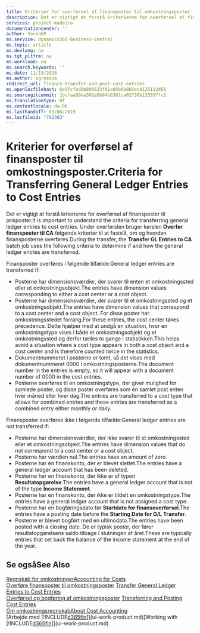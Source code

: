 ```yaml
---
title: Kriterier for overførsel af finansposter til omkostningsposter | Microsoft Docs
description: Det er vigtigt at forstå kriterierne for overførsel af finansposter til prisposter. Under overførslen bruger kørslen **Overfør finansposter til CA** følgende kriterier til at fastslå, om og hvordan finansposterne overføres.
services: project-madeira
documentationcenter: ''
author: SorenGP
ms.service: dynamics365-business-central
ms.topic: article
ms.devlang: na
ms.tgt_pltfrm: na
ms.workload: na
ms.search.keywords: ''
ms.date: 11/13/2018
ms.author: sgroespe
redirect_url: finance-transfer-and-post-cost-entries
ms.openlocfilehash: 6e5fcfedbb899633f61c05b0b8b5ec8125112d65
ms.sourcegitcommit: 1bcfaa99ea302e6b84b8361ca02730b135557fc1
ms.translationtype: HT
ms.contentlocale: da-DK
ms.lasthandoff: 03/08/2019
ms.locfileid: "792363"
---
```

# <a name="criteria-for-transferring-general-ledger-entries-to-cost-entries"></a><span data-ttu-id="02d03-104">Kriterier for overførsel af finansposter til omkostningsposter.</span><span class="sxs-lookup"><span data-stu-id="02d03-104">Criteria for Transferring General Ledger Entries to Cost Entries</span></span>
<span data-ttu-id="02d03-105">Det er vigtigt at forstå kriterierne for overførsel af finansposter til prisposter.</span><span class="sxs-lookup"><span data-stu-id="02d03-105">It is important to understand the criteria for transferring general ledger entries to cost entries.</span></span> <span data-ttu-id="02d03-106">Under overførslen bruger kørslen **Overfør finansposter til CA** følgende kriterier til at fastslå, om og hvordan finansposterne overføres.</span><span class="sxs-lookup"><span data-stu-id="02d03-106">During the transfer, the **Transfer GL Entries to CA** batch job uses the following criteria to determine if and how the general ledger entries are transferred.</span></span>  

<span data-ttu-id="02d03-107">Finansposter overføres i følgende tilfælde:</span><span class="sxs-lookup"><span data-stu-id="02d03-107">General ledger entries are transferred if:</span></span>  

-   <span data-ttu-id="02d03-108">Posterne har dimensionsværdier, der svarer til enten et omkostningssted eller et omkostningsobjekt.</span><span class="sxs-lookup"><span data-stu-id="02d03-108">The entries have dimension values corresponding to either a cost center or a cost object.</span></span>  
-   <span data-ttu-id="02d03-109">Posterne har dimensionsværdier, der svarer til et omkostningssted og et omkostningsobjekt.</span><span class="sxs-lookup"><span data-stu-id="02d03-109">The entries have dimension values that correspond to a cost center and a cost object.</span></span> <span data-ttu-id="02d03-110">For disse poster har omkostningsstedet forrang.</span><span class="sxs-lookup"><span data-stu-id="02d03-110">For these entries, the cost center takes precedence.</span></span> <span data-ttu-id="02d03-111">Dette hjælper med at undgå en situation, hvor en omkostningstype vises i både et omkostningsobjekt og et omkostningssted og derfor tælles to gange i statistikken.</span><span class="sxs-lookup"><span data-stu-id="02d03-111">This helps avoid a situation where a cost type appears in both a cost object and a cost center and is therefore counted twice in the statistics.</span></span>  
-   <span data-ttu-id="02d03-112">Dokumentnummeret i posterne er tomt, så det vises med dokumentnummeret 0000 i omkostningsposterne.</span><span class="sxs-lookup"><span data-stu-id="02d03-112">The document number in the entries is empty, so it will appear with a document number of 0000 in the cost entries.</span></span>  
-   <span data-ttu-id="02d03-113">Posterne overføres til en omkostningstype, der giver mulighed for samlede poster, og disse poster overføres som en samlet post enten hver måned eller hver dag.</span><span class="sxs-lookup"><span data-stu-id="02d03-113">The entries are transferred to a cost type that allows for combined entries and these entries are transferred as a combined entry either monthly or daily.</span></span>  

<span data-ttu-id="02d03-114">Finansposter overføres ikke i følgende tilfælde:</span><span class="sxs-lookup"><span data-stu-id="02d03-114">General ledger entries are not transferred if:</span></span>  

-   <span data-ttu-id="02d03-115">Posterne har dimensionsværdier, der ikke svarer til et omkostningssted eller et omkostningsobjekt.</span><span class="sxs-lookup"><span data-stu-id="02d03-115">The entries have dimension values that do not correspond to a cost center or a cost object.</span></span>  
-   <span data-ttu-id="02d03-116">Posterne har værdien nul.</span><span class="sxs-lookup"><span data-stu-id="02d03-116">The entries have an amount of zero.</span></span>  
-   <span data-ttu-id="02d03-117">Posterne har en finanskonto, der er blevet slettet.</span><span class="sxs-lookup"><span data-stu-id="02d03-117">The entries have a general ledger account that has been deleted.</span></span>  
-   <span data-ttu-id="02d03-118">Posterne har en finanskonto, der ikke er af typen **Resultatopgørelse**.</span><span class="sxs-lookup"><span data-stu-id="02d03-118">The entries have a general ledger account that is not of the type **Income Statement**.</span></span>  
-   <span data-ttu-id="02d03-119">Posterne har en finanskonto, der ikke er tildelt en omkostningstype.</span><span class="sxs-lookup"><span data-stu-id="02d03-119">The entries have a general ledger account that is not assigned a cost type.</span></span>  
-   <span data-ttu-id="02d03-120">Posterne har en bogføringsdato før **Startdato for finansoverførsel**.</span><span class="sxs-lookup"><span data-stu-id="02d03-120">The entries have a posting date before the **Starting Date for G/L Transfer**.</span></span>  
-   <span data-ttu-id="02d03-121">Posterne er blevet bogført med en ultimodato.</span><span class="sxs-lookup"><span data-stu-id="02d03-121">The entries have been posted with a closing date.</span></span> <span data-ttu-id="02d03-122">De er typisk poster, der fører resultatopgørelsens saldo tilbage i slutningen af året.</span><span class="sxs-lookup"><span data-stu-id="02d03-122">These are typically entries that set back the balance of the income statement at the end of the year.</span></span>  

## <a name="see-also"></a><span data-ttu-id="02d03-123">Se også</span><span class="sxs-lookup"><span data-stu-id="02d03-123">See Also</span></span>  
[<span data-ttu-id="02d03-124">Regnskab for omkostninger</span><span class="sxs-lookup"><span data-stu-id="02d03-124">Accounting for Costs</span></span>](finance-manage-cost-accounting.md)  
 <span data-ttu-id="02d03-125">[Overføre finansposter til omkostningsposter](finance-how-to-transfer-general-ledger-entries-to-cost-entries.md) </span><span class="sxs-lookup"><span data-stu-id="02d03-125">[Transfer General Ledger Entries to Cost Entries](finance-how-to-transfer-general-ledger-entries-to-cost-entries.md) </span></span>  
 <span data-ttu-id="02d03-126">[Overførsel og bogføring af omkostningsposter](finance-transfer-and-post-cost-entries.md) </span><span class="sxs-lookup"><span data-stu-id="02d03-126">[Transferring and Posting Cost Entries](finance-transfer-and-post-cost-entries.md) </span></span>  
 [<span data-ttu-id="02d03-127">Om omkostningsregnskab</span><span class="sxs-lookup"><span data-stu-id="02d03-127">About Cost Accounting</span></span>](finance-about-cost-accounting.md)  
 <span data-ttu-id="02d03-128">[Arbejde med [!INCLUDE[d365fin](includes/d365fin_md.md)]](ui-work-product.md)</span><span class="sxs-lookup"><span data-stu-id="02d03-128">[Working with [!INCLUDE[d365fin](includes/d365fin_md.md)]](ui-work-product.md)</span></span>
